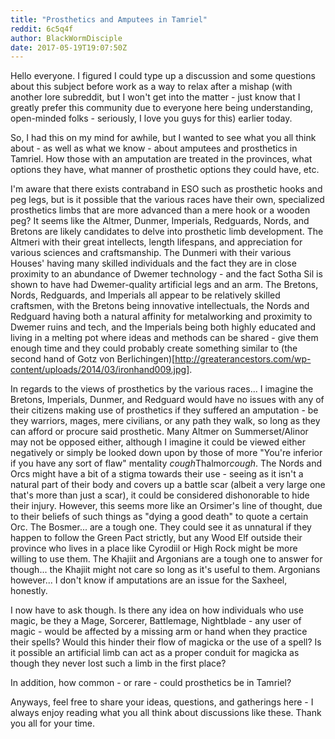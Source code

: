 ```yaml
---
title: "Prosthetics and Amputees in Tamriel"
reddit: 6c5q4f
author: BlackWormDisciple
date: 2017-05-19T19:07:50Z
---
```


Hello everyone.   I figured I could type up a discussion and some questions about this subject before work as a way to relax after a mishap (with another lore subreddit, but I won't get into the matter - just know that I greatly prefer this community due to everyone here being understanding, open-minded folks - seriously, I love you guys for this) earlier today.  

So, I had this on my mind for awhile, but I wanted to see what you all think about - as well as what we know - about amputees and prosthetics in Tamriel.  How those with an amputation are treated in the provinces, what options they have, what manner of prosthetic options they could have, etc.

I'm aware that there exists contraband in ESO such as prosthetic hooks and peg legs, but is it possible that the various races have their own, specialized prosthetics limbs that are more advanced than a mere hook or a wooden peg?  It seems like the Altmer, Dunmer, Imperials, Redguards, Nords, and Bretons are likely candidates to delve into prosthetic limb development. 
 The Altmeri with their great intellects, length lifespans, and appreciation for various sciences and craftsmanship.  The Dunmeri with their various Houses' having many skilled individuals and the fact they are in close proximity to an abundance of Dwemer technology - and the fact Sotha Sil is shown to have had Dwemer-quality artificial legs and an arm.  The Bretons, Nords, Redguards, and Imperials all appear to be relatively skilled craftsmen, with the Bretons being innovative intellectuals, the Nords and Redguard having both a natural affinity for metalworking and proximity to Dwemer ruins and tech, and the Imperials being both highly educated and living in a melting pot where ideas and methods can be shared - give them enough time and they could probably create something similar to (the second hand of Gotz von Berlichingen)[http://greaterancestors.com/wp-content/uploads/2014/03/ironhand009.jpg].  

In regards to the views of prosthetics by the various races... I imagine the Bretons, Imperials, Dunmer, and Redguard would have no issues with any of their citizens making use of prosthetics if they suffered an amputation - be they warriors, mages, mere civilians, or any path they walk, so long as they can afford or procure said prosthetic.  Many Altmer on Summerset/Alinor may not be opposed either, although I imagine it could be viewed either negatively or simply be looked down upon by those of more "You're inferior if you have any sort of flaw" mentality *cough*Thalmor*cough*.  The Nords and Orcs might have a bit of a stigma towards their use - seeing as it isn't a natural part of their body and covers up a battle scar (albeit a very large one that's more than just a scar), it could be considered dishonorable to hide their injury.  However, this seems more like an Orsimer's line of thought, due to their beliefs of such things as "dying a good death" to quote a certain Orc.  The Bosmer... are a tough one.  They could see it as unnatural if they happen to follow the Green Pact strictly, but any Wood Elf outside their province who lives in a place like Cyrodiil or High Rock might be more willing to use them.  The Khajiit and Argonians are a tough one to answer for though... the Khajiit might not care so long as it's useful to them.  Argonians however... I don't know if amputations are an issue for the Saxheel, honestly.

I now have to ask though.  Is there any idea on how individuals who use magic, be they a Mage, Sorcerer, Battlemage, Nightblade - any user of magic - would be affected by a missing arm or hand when they practice their spells?  Would this hinder their flow of magicka or the use of a spell?  Is it possible an artificial limb can act as a proper conduit for magicka as though they never lost such a limb in the first place?

In addition, how common - or rare - could prosthetics be in Tamriel?

Anyways, feel free to share your ideas, questions, and gatherings here - I always enjoy reading what you all think about discussions like these.  Thank you all for your time.
